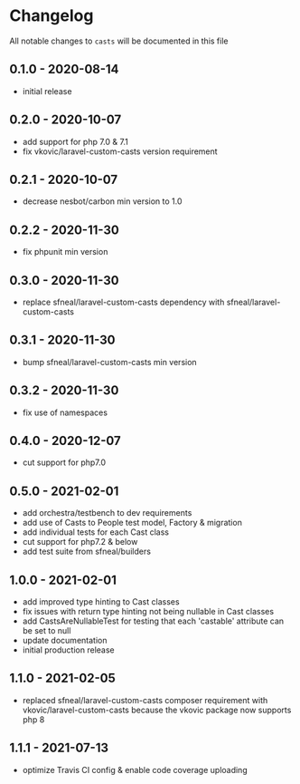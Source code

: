 # Changelog

All notable changes to `casts` will be documented in this file

## 0.1.0 - 2020-08-14
- initial release


## 0.2.0 - 2020-10-07
- add support for php 7.0 & 7.1
- fix vkovic/laravel-custom-casts version requirement


## 0.2.1 - 2020-10-07
- decrease nesbot/carbon min version to 1.0


## 0.2.2 - 2020-11-30
- fix phpunit min version


## 0.3.0 - 2020-11-30
- replace sfneal/laravel-custom-casts dependency with sfneal/laravel-custom-casts


## 0.3.1 - 2020-11-30
- bump sfneal/laravel-custom-casts min version


## 0.3.2 - 2020-11-30
- fix use of namespaces


## 0.4.0 - 2020-12-07
- cut support for php7.0


## 0.5.0 - 2021-02-01
- add orchestra/testbench to dev requirements
- add use of Casts to People test model, Factory & migration
- add individual tests for each Cast class
- cut support for php7.2 & below
- add test suite from sfneal/builders


## 1.0.0 - 2021-02-01
- add improved type hinting to Cast classes
- fix issues with return type hinting not being nullable in Cast classes
- add CastsAreNullableTest for testing that each 'castable' attribute can be set to null
- update documentation
- initial production release


## 1.1.0 - 2021-02-05
- replaced sfneal/laravel-custom-casts composer requirement with vkovic/laravel-custom-casts because the vkovic package now supports php 8


## 1.1.1 - 2021-07-13
- optimize Travis CI config & enable code coverage uploading
